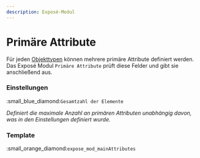 ```yaml
---
description: Exposé-Modul
---
```


# Primäre Attribute

Für jeden [Objekttypen](../objekttypen/) können mehrere primäre Attribute definiert werden. Das Exposé Modul `Primäre Attribute` prüft diese Felder und gibt sie anschließend aus.

### Einstellungen

:small\_blue\_diamond:`Gesamtzahl der Elemente`

_Definiert die maximale Anzahl an primären Attributen unabhängig davon, was in den Einstellungen definiert wurde._

### Template

:small\_orange\_diamond:`expose_mod_mainAttributes`
